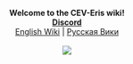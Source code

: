 
<p align="center">
  <b>Welcome to the CEV-Eris wiki!<br>
  <a href="https://discord.gg/CTW9A3Y"> Discord</a></b><br>
  <a href="https://github.com/discordia-space/wiki/blob/master/contents/en_main.md">English Wiki</a> |
  <a href="https://github.com/discordia-space/wiki/blob/master/contents/ru_main.md">Русская Вики</a>
  <br><br>
  <img src="https://cdn.discordapp.com/attachments/265411250341543936/269612274765791242/eris_128.png">
</p>
